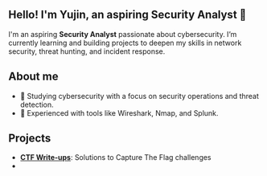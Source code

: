 ## Hello! I'm Yujin, an aspiring Security Analyst 👋

I'm an aspiring **Security Analyst** passionate about cybersecurity. I’m currently learning and building projects to deepen my skills in network security, threat hunting, and incident response.

## About me
* 🌱 Studying cybersecurity with a focus on security operations and threat detection.
* 🎯 Experienced with tools like Wireshark, Nmap, and Splunk.

## Projects
- **[CTF Write-ups](https://medium.com/@barete.mart)**: Solutions to Capture The Flag challenges
- 
<!--
**yujin-xin/yujin-xin** is a ✨ _special_ ✨ repository because its `README.md` (this file) appears on your GitHub profile.

Here are some ideas to get you started:

- 🔭 I’m currently working on ...
- 🌱 I’m currently learning ...
- 👯 I’m looking to collaborate on ...
- 🤔 I’m looking for help with ...
- 💬 Ask me about ...
- 📫 How to reach me: ...
- 😄 Pronouns: ...
- ⚡ Fun fact: ...
-->
